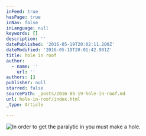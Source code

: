 ```yaml
---
inFeed: true
hasPage: true
inNav: false
inLanguage: null
keywords: []
description: ''
datePublished: '2016-05-19T20:02:11.200Z'
dateModified: '2016-05-19T20:01:42.981Z'
title: hole in roof
author:
  - name: ''
    url: ''
authors: []
publisher: null
starred: false
sourcePath: _posts/2016-05-19-hole-in-roof.md
url: hole-in-roof/index.html
_type: Article

---
```

![In order to get the paralytic in you must make a hole.](https://s3-us-west-2.amazonaws.com/the-grid-img/p/b61737d9a2b839c7d93d456f178f32bee84c3a44.jpg)